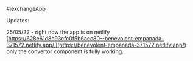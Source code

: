 #iexchangeApp

Updates:

25/05/22 - right now the app is on netlify [https://628e61d8c93cfc0f5b6aec80--benevolent-empanada-371572.netlify.app/,](https://benevolent-empanada-371572.netlify.app/)
           only the convertor component is fully working.
